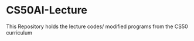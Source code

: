 # CS50AI-Lecture
This Repository holds the lecture codes/ modified programs from the CS50 curriculum
